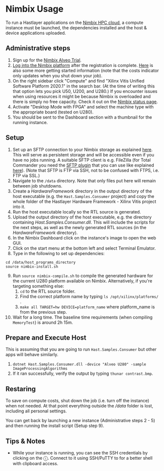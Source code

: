 # Nimbix Usage



To run a Hastlayer applications on the [Nimbix HPC cloud](https://www.nimbix.net/), a compute instance must be launched, the dependencies installed and the host & device applications uploaded.


## Administrative steps

1. Sign up for the [Nimbix Alveo Trial](https://www.nimbix.net/alveotrial).
2. [Log into the Nimbix platform](https://platform.jarvice.com/) after the registration is complete. [Here](https://support.nimbix.net/hc/en-us/articles/360035258971-Getting-Started-With-Alveo-Trial) is also some more getting started information (note that the costs indicator only updates when you shut down your job).
3. On the right sidebar click "Compute" and find "Xilinx Vitis Unified Software Platform 2020.1" in the search bar. (At the time of writing this that option lets you pick U50, U200, and U280.) If you encounter issues when using resources it might be because Nimbix is overloaded and there is simply no free capacity. Check it out on the [Nimbix status page](https://status.jarvice.com/).
4. Activate "Desktop Mode with FPGA" and select the machine type with the appropriate board (tested on U280).
5. You should be sent to the Dashboard section with a thumbnail for the running instance.


## Setup

1. Set up an SFTP connection to your Nimbix storage as explained [here](https://support.nimbix.net/hc/en-us/articles/115000157983-How-to-Upload-Data-to-JARVICE-using-SFTP). This will serve as persistent storage and will be accessible even if you have no jobs running. A suitable SFTP client is e.g. FileZilla (for Total Commander you need the [SFTP plugin](https://www.ghisler.com/plugins.htm) that you can use like explained [here](https://webhosting.platon.org/article.php?support::totalcommander)). (Note that SFTP is FTP via SSH, not to be confused with FTPS, i.e. FTP via SSL.)
2. Navigate to the `/data` directory. Note that only files put here will remain between job shutdowns.
3. Create a *HardwareFramework* directory in the output directory of the host executable (e.g. the `Hast.Samples.Consumer` project) and copy the whole folder of the Hastlayer Hardware Framework - Xilinx Vitis project into it.
4. Run the host executable locally so the RTL source is generated.
5. Upload the output directory of the host executable, e.g. the directory containing *Hast.Samples.Consumer.dll*. This will include the scripts for the next steps, as well as the newly generated RTL sources (in the *HardwareFramework* directory).
6. In the Nimbix Dashboard click on the instance's image to open the web GUI.
7. Click on the start menu at the bottom left and select Terminal Emulator.
8. Type in the following to set up dependencies:
```
cd /data/host_programs_directory
source nimbix-install.sh
```
9. Run `source nimbix-compile.sh` to compile the generated hardware for the current U280 platform available on Nimbix. Alternatively, if you're targeting something else:
    1. `cd` to the RTL source folder.
    2. Find the correct platform name by typing `ls /opt/xilinx/platforms/` .
    3. `make all TARGET=hw DEVICE=platform_name` where platform_name is from the previous step.
10. Wait for a long time. The baseline time requirements (when compiling `MemoryTest`) is around 2h 15m.


## Prepare and Execute Host

This is assuming that you are going to run `Hast.Samples.Consumer` but other apps will behave similarly.
1. `dotnet Hast.Samples.Consumer.dll -device "Alveo U280" -sample ImageProcessingAlgorithms`
3. If it ran successfully, verify the output by typing `thunar contrast.bmp`.


## Restaring

To save on compute costs, shut down the job (i.e. turn off the instance) when not needed. At that point everything outside the */data* folder is lost, including all personal settings.

You can get back by launching a new instance (Administrative steps 2 - 5) and then running the install script (Setup step 9).


## Tips & Notes

- While your instance is running, you can see the SSH credentials by clicking on the ⓘ. Connect to it using SSH/PuTTY to for a better shell with clipboard access.

